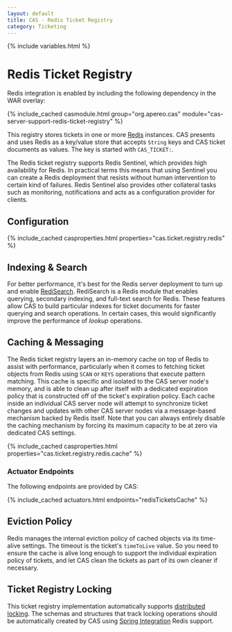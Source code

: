 ```yaml
---
layout: default
title: CAS - Redis Ticket Registry
category: Ticketing
---
```


{% include variables.html %}

# Redis Ticket Registry

Redis integration is enabled by including the following dependency in the WAR overlay:

{% include_cached casmodule.html group="org.apereo.cas" module="cas-server-support-redis-ticket-registry" %}

This registry stores tickets in one or more [Redis](https://redis.io/) instances. CAS presents and uses Redis as a
key/value store that accepts `String` keys and CAS ticket documents as values. The key is started with `CAS_TICKET:`.

The Redis ticket registry supports Redis Sentinel, which provides high availability for Redis. In 
practical terms this means that using Sentinel you can create a Redis deployment that resists 
without human intervention to certain kind of failures. Redis Sentinel also provides other 
collateral tasks such as monitoring, notifications and acts as a configuration provider for clients.

## Configuration

{% include_cached casproperties.html properties="cas.ticket.registry.redis" %}
  
## Indexing & Search

For better performance, it's best for the Redis server deployment to turn up and enable [RediSearch](https://redis.io/docs/stack/search/).
RediSearch is a Redis module that enables querying, secondary indexing, and full-text search for Redis. These features allow CAS
to build particular indexes for ticket documents for faster querying and search operations. In certain cases, this would
significantly improve the performance of *lookup* operations.

## Caching & Messaging

The Redis ticket registry layers an in-memory cache on top of Redis to assist with performance, particularly
when it comes to fetching ticket objects from Redis using `SCAN` or `KEYS` operations that execute pattern matching.
This cache is specific and isolated to the CAS server node's memory, and is able to clean up after itself with a dedicated
expiration policy that is constructed off of the ticket's expiration policy. Each cache inside an individual CAS server node
will attempt to synchronize ticket changes and updates with other CAS server nodes via a message-based mechanism backed by 
Redis itself. Note that you can always entirely disable the caching mechanism by forcing its maximum capacity to be at zero
via dedicated CAS settings.

{% include_cached casproperties.html properties="cas.ticket.registry.redis.cache" %}

### Actuator Endpoints

The following endpoints are provided by CAS:

{% include_cached actuators.html endpoints="redisTicketsCache" %}

## Eviction Policy

Redis manages the internal eviction policy of cached objects via its time-alive settings.
The timeout is the ticket's `timeToLive` value. So you need to ensure the cache is alive long enough to support the
individual expiration policy of tickets, and let CAS clean the tickets as part of its own cleaner if necessary.

## Ticket Registry Locking

This ticket registry implementation automatically supports [distributed locking](../ticketing/Ticket-Registry-Locking.html).
The schemas and structures that track locking operations should be automatically created by CAS using
[Spring Integration](https://spring.io/projects/spring-integration) Redis support.
